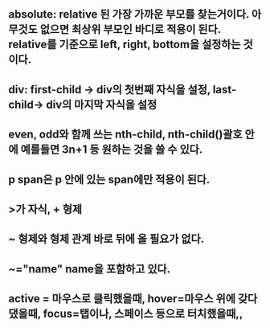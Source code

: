 ## absolute: relative 된 가장 가까운 부모를 찾는거이다. 아무것도 없으면 최상위 부모인 바디로 적용이 된다. relative를 기준으로 left, right, bottom을 설정하는 것이다.

## div: first-child -> div의 첫번째 자식을 설정, last-child-> div의 마지막 자식을 설정

## even, odd와 함께 쓰는 nth-child, nth-child()괄호 안에 예를들면 3n+1 등 원하는 것을 쓸 수 있다.

## p span은 p 안에 있는 span에만 적용이 된다.

## >가 자식, + 형제

## ~ 형제와 형제 관계 바로 뒤에 올 필요가 없다.

## ~="name" name을 포함하고 있다.

## active = 마우스로 클릭했을때, hover=마우스 위에 갖다댔을때, focus=탭이나, 스페이스 등으로 터치했을때,,
